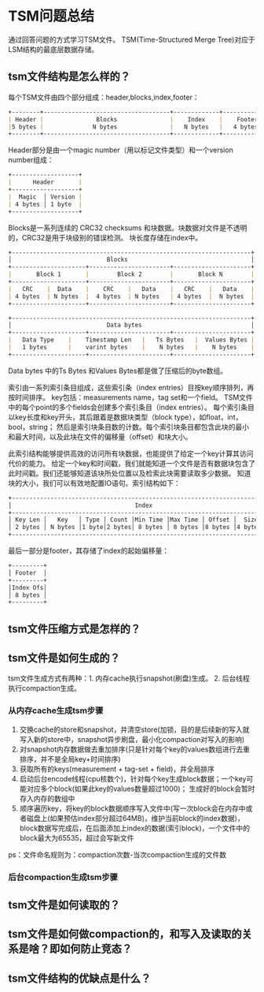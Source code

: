 # TSM问题总结

通过回答问题的方式学习TSM文件。
TSM(Time-Structured Merge Tree)对应于LSM结构的最底层数据存储。

## tsm文件结构是怎么样的？

每个TSM文件由四个部分组成：header,blocks,index,footer：
```markdown
+--------+------------------------------------+-------------+--------------+
| Header |               Blocks               |    Index    |    Footer    |
|5 bytes |              N bytes               |   N bytes   |   4 bytes    |
+--------+------------------------------------+-------------+--------------+
```

Header部分是由一个magic number（用以标记文件类型）和一个version number组成：
```markdown
+-------------------+
|      Header       |
+-------------------+
|  Magic  │ Version |
| 4 bytes │ 1 byte  |
+-------------------+
```

Blocks是一系列连续的 CRC32 checksums 和块数据。块数据对文件是不透明的，CRC32是用于块级别的错误检测。
块长度存储在index中。
```markdown
+--------------------------------------------------------------------+
│                           Blocks                                   │
+---------------------+-----------------------+----------------------+
|       Block 1       |        Block 2        |       Block N        |
+---------------------+-----------------------+----------------------+
|   CRC    |  Data    |    CRC    |   Data    |   CRC    |   Data    |
| 4 bytes  | N bytes  |  4 bytes  | N bytes   | 4 bytes  |  N bytes  |
+---------------------+-----------------------+----------------------+
```

```markdown
+--------------------------------------------------------------------+
│                           Data bytes                               │
+---------------------+-----------------------+----------------------+
|   Data Type    |    Timestamp Len   |   Ts Bytes   |  Values Bytes |   
|   1 bytes      |    varint bytes    |    N bytes   |    N bytes    |   
+---------------------+-----------------------+----------------------+
```
Data bytes 中的Ts Bytes 和Values Bytes都是做了压缩后的byte数组。


索引由一系列索引条目组成，这些索引条（index entries）目按key顺序排列，再按时间排序。
key包括：measurements name，tag set和一个field。
TSM文件中的每个point的多个fields会创建多个索引条目（index entries）。
每个索引条目以key长度和key开头，其后跟着是数据块类型（block type），如float，int，bool，string；
然后是索引块条目数的计数。每个索引块条目都包含此块的最小和最大时间，以及此块在文件的偏移量（offset）和块大小。

此索引结构能够提供高效的访问所有块数据，也能提供了给定一个key计算其访问代价的能力。
给定一个key和时间戳，我们就能知道一个文件是否有数据块包含了此时间戳。我们还能够知道该块所处位置以及检索此块需要读取多少数据。
知道块的大小，我们可以有效地配置IO语句。索引结构如下：
```markdown
+-----------------------------------------------------------------------------+
│                                   Index                                     │
+-----------------------------------------------------------------------------+
│ Key Len │   Key   │ Type │ Count │Min Time │Max Time │ Offset │  Size  │...│
│ 2 bytes │ N bytes │1 byte│2 bytes│ 8 bytes │ 8 bytes │8 bytes │4 bytes │   │
+-----------------------------------------------------------------------------+
```

最后一部分是footer，其存储了index的起始偏移量：
```markdown
+---------+
│ Footer  │
+---------+
│Index Ofs│
│ 8 bytes │
+---------+
```

## tsm文件压缩方式是怎样的？



## tsm文件是如何生成的？
tsm文件生成方式有两种：1. 内存cache执行snapshot(刷盘)生成。 2. 后台线程执行compaction生成。

### 从内存cache生成tsm步骤
1. 交换cache的store和snapshot，并清空store(加锁，目的是后续新的写入就写入新的store中，snapshot异步刷盘，最小化compaction对写入的影响)
2. 对snapshot内存数据做去重加排序(只是针对每个key的values数组进行去重排序，并不是全局key+时间排序)
3. 获取所有的keys(measurement + tag-set + field)，并全局排序
4. 启动后台encode线程(cpu核数个)，针对每个key生成block数据；一个key可能对应多个block(如果此key的values数量超过1000)；
   生成好的block会暂时存入内存的数组中
5. 顺序遍历key，将key的block数据顺序写入文件中(写一次block会在内存中或者磁盘上(如果预估index部分超过64MB)，维护当前block的index数据)，
   block数据写完成后，在后面添加上index的数据(索引block)，一个文件中的block最大为65535，超过会写新文件

ps：文件命名规则为：compaction次数-当次compaction生成的文件数

### 后台compaction生成tsm步骤



## tsm文件是如何读取的？







## tsm文件是如何做compaction的，和写入及读取的关系是啥？即如何防止竞态？








## tsm文件结构的优缺点是什么？

